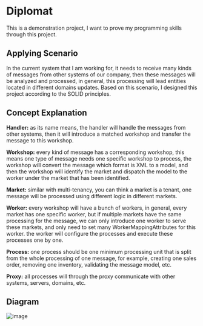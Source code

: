 Diplomat
============
This is a demonstration project, I want to prove my programming skills through this project.

## Applying Scenario
In the current system that I am working for, it needs to receive many kinds of messages from other systems of our company, then these messages will be analyzed and processed, in general, this processing will lead entities located in different domains updates. Based on this scenario, I designed this project according to the SOLID principles.

## Concept Explanation

**Handler:** as its name means, the handler will handle the messages from other systems, then it will introduce a matched workshop and transfer the message to this workshop.

**Workshop:** every kind of message has a corresponding workshop, this means one type of message needs one specific workshop to process, the workshop will convert the message which format is XML to a model, and then 	 the workshop will identify the market and dispatch the model to the worker under the market that has been identified.

**Market:** similar with multi-tenancy, you can think a market is a tenant, one message will be processed using different logic in different markets.

**Worker:** every workshop will have a bunch of workers, in general, every market has one specific worker, but if multiple markets have the same processing for the message, we can only introduce one worker to serve these markets, and only need to set many WorkerMappingAttributes for this worker. the worker will configure the processes and execute these processes one by one.

**Process:** one process should be one minimum processing unit that is split from the whole processing of one message, for example, creating one sales order, removing one inventory, validating the message model, etc.

**Proxy:** all processes will through the proxy communicate with other systems, servers, domains, etc.

## Diagram
![image](https://github.com/lijianguang/Diplomat/assets/6203860/1fa7108b-df2c-4a45-b24c-e71f125fcefc)





